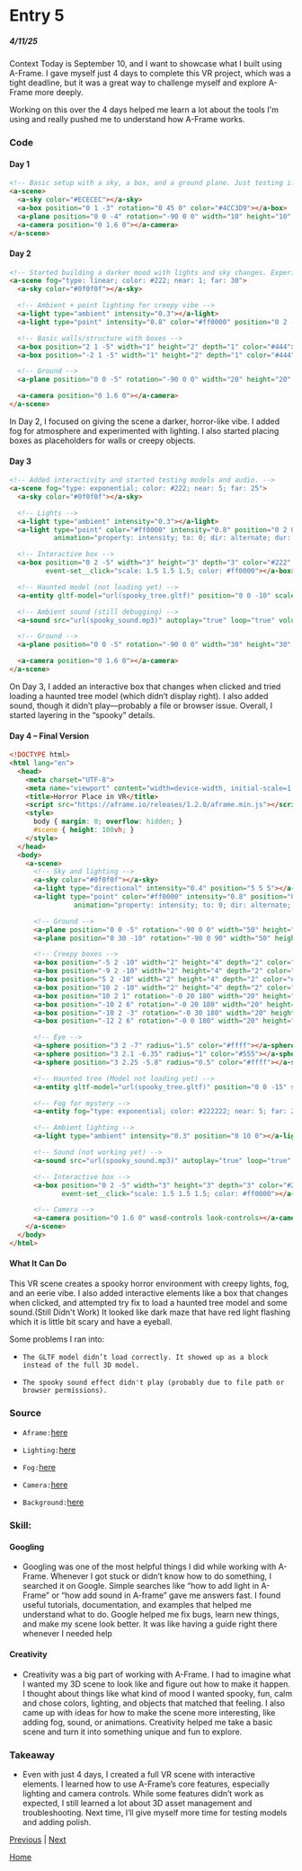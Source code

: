 # Entry 5
##### 4/11/25
Context
Today is September 10, and I want to showcase what I built using A-Frame. I gave myself just 4 days to complete this VR project, which was a tight deadline, but it was a great way to challenge myself and explore A-Frame more deeply.

Working on this over the 4 days helped me learn a lot about the tools I'm using and really pushed me to understand how A-Frame works.

### Code
#### Day 1
```html
<!-- Basic setup with a sky, a box, and a ground plane. Just testing if A-Frame works. -->
<a-scene>
  <a-sky color="#ECECEC"></a-sky>
  <a-box position="0 1 -3" rotation="0 45 0" color="#4CC3D9"></a-box>
  <a-plane position="0 0 -4" rotation="-90 0 0" width="10" height="10" color="#7BC8A4"></a-plane>
  <a-camera position="0 1.6 0"></a-camera>
</a-scene>
```
#### Day 2 
```html
<!-- Started building a darker mood with lights and sky changes. Experimented with fog and basic layout. -->
<a-scene fog="type: linear; color: #222; near: 1; far: 30">
  <a-sky color="#0f0f0f"></a-sky>

  <!-- Ambient + point lighting for creepy vibe -->
  <a-light type="ambient" intensity="0.3"></a-light>
  <a-light type="point" intensity="0.8" color="#ff0000" position="0 2 -4"></a-light>

  <!-- Basic walls/structure with boxes -->
  <a-box position="2 1 -5" width="1" height="2" depth="1" color="#444"></a-box>
  <a-box position="-2 1 -5" width="1" height="2" depth="1" color="#444"></a-box>

  <!-- Ground -->
  <a-plane position="0 0 -5" rotation="-90 0 0" width="20" height="20" color="#333"></a-plane>

  <a-camera position="0 1.6 0"></a-camera>
</a-scene>
```
<p>In Day 2, I focused on giving the scene a darker, horror-like vibe. I added fog for atmosphere and experimented with lighting. I also started placing boxes as placeholders for walls or creepy objects.</p>

#### Day 3

```html
<!-- Added interactivity and started testing models and audio. -->
<a-scene fog="type: exponential; color: #222; near: 5; far: 25">
  <a-sky color="#0f0f0f"></a-sky>

  <!-- Lights -->
  <a-light type="ambient" intensity="0.3"></a-light>
  <a-light type="point" color="#ff0000" intensity="0.8" position="0 2 0"
           animation="property: intensity; to: 0; dir: alternate; dur: 300; loop: true"></a-light>

  <!-- Interactive box -->
  <a-box position="0 2 -5" width="3" height="3" depth="3" color="#222"
         event-set__click="scale: 1.5 1.5 1.5; color: #ff0000"></a-box>

  <!-- Haunted model (not loading yet) -->
  <a-entity gltf-model="url(spooky_tree.gltf)" position="0 0 -10" scale="1 1 1"></a-entity>

  <!-- Ambient sound (still debugging) -->
  <a-sound src="url(spooky_sound.mp3)" autoplay="true" loop="true" volume="0.5" position="0 2 -3"></a-sound>

  <!-- Ground -->
  <a-plane position="0 0 -5" rotation="-90 0 0" width="30" height="30" color="#111"></a-plane>

  <a-camera position="0 1.6 0"></a-camera>
</a-scene>
```
<p>On Day 3, I added an interactive box that changes when clicked and tried loading a haunted tree model (which didn’t display right). I also added sound, though it didn’t play—probably a file or browser issue. Overall, I started layering in the “spooky” details.</p>

#### Day 4 – Final Version

```html
<!DOCTYPE html>
<html lang="en">
  <head>
    <meta charset="UTF-8">
    <meta name="viewport" content="width=device-width, initial-scale=1.0">
    <title>Horror Place in VR</title>
    <script src="https://aframe.io/releases/1.2.0/aframe.min.js"></script>
    <style>
      body { margin: 0; overflow: hidden; }
      #scene { height: 100vh; }
    </style>
  </head>
  <body>
    <a-scene>
      <!-- Sky and lighting -->
      <a-sky color="#0f0f0f"></a-sky>
      <a-light type="directional" intensity="0.4" position="5 5 5"></a-light>
      <a-light type="point" color="#ff0000" intensity="0.8" position="0 2 0"
                animation="property: intensity; to: 0; dir: alternate; dur: 300; loop: true"></a-light>

      <!-- Ground -->
      <a-plane position="0 0 -5" rotation="-90 0 0" width="50" height="50" color="#333333"></a-plane>
      <a-plane position="0 30 -10" rotation="-90 0 90" width="50" height="50" color="#333333"></a-plane>

      <!-- Creepy boxes -->
      <a-box position="-5 2 -10" width="2" height="4" depth="2" color="#333"></a-box>
      <a-box position="-9 2 -10" width="2" height="4" depth="2" color="#333"></a-box>
      <a-box position="5 2 -10" width="2" height="4" depth="2" color="#333"></a-box>
      <a-box position="10 2 -10" width="2" height="4" depth="2" color="#333"></a-box>
      <a-box position="10 2 1" rotation="-0 20 180" width="20" height="4" depth="2" color="#333"></a-box>
      <a-box position="-10 2 6" rotation="-0 20 180" width="20" height="4" depth="2" color="#333"></a-box>
      <a-box position="-10 2 -3" rotation="-0 30 180" width="20" height="4" depth="2" color="#333"></a-box>
      <a-box position="-12 2 6" rotation="-0 0 180" width="20" height="4" depth="2" color="#333"></a-box>

      <!-- Eye -->
      <a-sphere position="3 2 -7" radius="1.5" color="#ffff"></a-sphere>
      <a-sphere position="3 2.1 -6.35" radius="1" color="#555"></a-sphere>
      <a-sphere position="3 2.25 -5.8" radius="0.5" color="#ffff"></a-sphere>

      <!-- Haunted tree (Model not loading yet) -->
      <a-entity gltf-model="url(spooky_tree.gltf)" position="0 0 -15" scale="1 1 1"></a-entity>

      <!-- Fog for mystery -->
      <a-entity fog="type: exponential; color: #222222; near: 5; far: 25;"></a-entity>

      <!-- Ambient lighting -->
      <a-light type="ambient" intensity="0.3" position="0 10 0"></a-light>

      <!-- Sound (not working yet) -->
      <a-sound src="url(spooky_sound.mp3)" autoplay="true" loop="true" volume="0.7" position="0 3 -4"></a-sound>

      <!-- Interactive box -->
      <a-box position="0 2 -5" width="3" height="3" depth="3" color="#222"
             event-set__click="scale: 1.5 1.5 1.5; color: #ff0000"></a-box>

      <!-- Camera -->
      <a-camera position="0 1.6 0" wasd-controls look-controls></a-camera>
    </a-scene>
  </body>
</html>
```

#### What It Can Do
<p>This VR scene creates a spooky horror environment with creepy lights, fog, and an eerie vibe. I also added interactive elements like a box that changes when clicked, and attempted try fix to load a haunted tree model and some sound.(Still Didn't Work) It looked like dark maze that have red light flashing which it is little bit scary and have a eyeball.</p>

Some problems I ran into:

* `The GLTF model didn’t load correctly. It showed up as a block instead of the full 3D model.`

* `The spooky sound effect didn't play (probably due to file path or browser permissions).`

### Source
* `Aframe:`[here](https://aframe.io/docs/1.7.0/introduction/)

* `Lighting:`[here](https://aframe.io/docs/1.7.0/components/light.html#main)

* `Fog:`[here](https://aframe.io/docs/1.7.0/components/fog.html#main)

* `Camera:`[here](https://aframe.io/docs/1.7.0/components/camera.html#main)

* `Background:`[here](https://aframe.io/docs/1.7.0/primitives/a-sky.html#main)
### Skill:
#### Googling
* Googling was one of the most helpful things I did while working with A-Frame. Whenever I got stuck or didn’t know how to do something, I searched it on Google. Simple searches like “how to add light in A-Frame” or “how add sound in A-frame” gave me answers fast. I found useful tutorials, documentation, and examples that helped me understand what to do. Google helped me fix bugs, learn new things, and make my scene look better. It was like having a guide right there whenever I needed help

#### Creativity
* Creativity was a big part of working with A-Frame. I had to imagine what I wanted my 3D scene to look like and figure out how to make it happen. I thought about things like what kind of mood I wanted spooky, fun, calm and chose colors, lighting, and objects that matched that feeling. I also came up with ideas for how to make the scene more interesting, like adding fog, sound, or animations. Creativity helped me take a basic scene and turn it into something unique and fun to explore.

### Takeaway
* <p>Even with just 4 days, I created a full VR scene with interactive elements. I learned how to use A-Frame’s core features, especially lighting and camera controls. While some features didn’t work as expected, I still learned a lot about 3D asset management and troubleshooting. Next time, I’ll give myself more time for testing models and adding polish.</p>

[Previous](entry04.md) | [Next](entry06.md)

[Home](../README.md)
